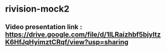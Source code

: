# rivision-mock2

##  Video presentation link : https://drive.google.com/file/d/1ILRaizhbf5bjyItzK6HfJqHyimztCRqf/view?usp=sharing

